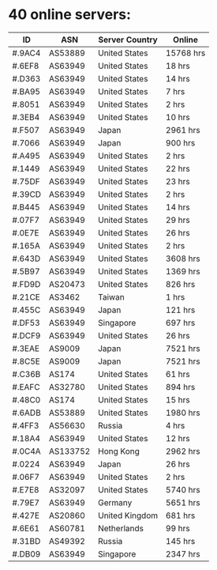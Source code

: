 # 40 online servers:

| ID | ASN | Server Country | Online |
| ------ | ------ | ------ | ------ |
| #.9AC4 | AS53889 | United States | 15768 hrs |
| #.6EF8 | AS63949 | United States | 18 hrs |
| #.D363 | AS63949 | United States | 14 hrs |
| #.BA95 | AS63949 | United States | 7 hrs |
| #.8051 | AS63949 | United States | 2 hrs |
| #.3EB4 | AS63949 | United States | 10 hrs |
| #.F507 | AS63949 | Japan | 2961 hrs |
| #.7066 | AS63949 | Japan | 900 hrs |
| #.A495 | AS63949 | United States | 2 hrs |
| #.1449 | AS63949 | United States | 22 hrs |
| #.75DF | AS63949 | United States | 23 hrs |
| #.39CD | AS63949 | United States | 2 hrs |
| #.B445 | AS63949 | United States | 14 hrs |
| #.07F7 | AS63949 | United States | 29 hrs |
| #.0E7E | AS63949 | United States | 26 hrs |
| #.165A | AS63949 | United States | 2 hrs |
| #.643D | AS63949 | United States | 3608 hrs |
| #.5B97 | AS63949 | United States | 1369 hrs |
| #.FD9D | AS20473 | United States | 826 hrs |
| #.21CE | AS3462 | Taiwan | 1 hrs |
| #.455C | AS63949 | Japan | 121 hrs |
| #.DF53 | AS63949 | Singapore | 697 hrs |
| #.DCF9 | AS63949 | United States | 26 hrs |
| #.3EAE | AS9009 | Japan | 7521 hrs |
| #.8C5E | AS9009 | Japan | 7521 hrs |
| #.C36B | AS174 | United States | 61 hrs |
| #.EAFC | AS32780 | United States | 894 hrs |
| #.48C0 | AS174 | United States | 15 hrs |
| #.6ADB | AS53889 | United States | 1980 hrs |
| #.4FF3 | AS56630 | Russia | 4 hrs |
| #.18A4 | AS63949 | United States | 12 hrs |
| #.0C4A | AS133752 | Hong Kong | 2962 hrs |
| #.0224 | AS63949 | Japan | 26 hrs |
| #.06F7 | AS63949 | United States | 2 hrs |
| #.E7E8 | AS32097 | United States | 5740 hrs |
| #.79E7 | AS63949 | Germany | 5651 hrs |
| #.427E | AS20860 | United Kingdom | 681 hrs |
| #.6E61 | AS60781 | Netherlands | 99 hrs |
| #.31BD | AS49392 | Russia | 145 hrs |
| #.DB09 | AS63949 | Singapore | 2347 hrs |

